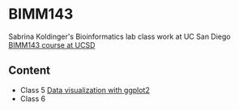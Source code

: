 # BIMM143
Sabrina Koldinger's 
Bioinformatics lab class work at UC San Diego
[BIMM143 course at UCSD](https://bioboot.github.io/bimm143_W24/)

## Content
- Class 5 [Data visualization with ggplot2]()
- Class 6
